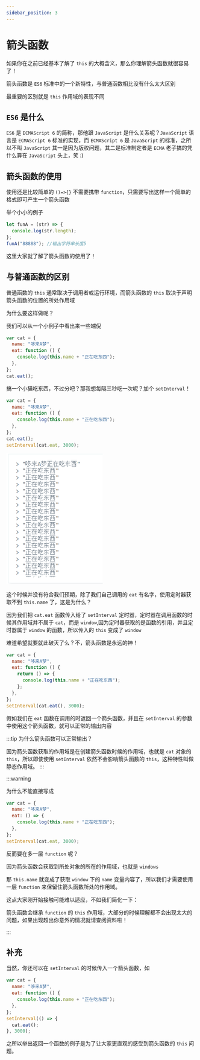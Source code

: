 ```yaml
---
sidebar_position: 3
---
```


# 箭头函数

如果你在之前已经基本了解了 `this` 的大概含义，那么你理解箭头函数就很容易了！

箭头函数是 `ES6` 标准中的一个新特性，与普通函数相比没有什么太大区别

最重要的区别就是 `this` 作用域的表现不同

## `ES6` 是什么

`ES6` 是 `ECMAScript 6` 的简称，那他跟 `JavaScript` 是什么关系呢？`JavaScript` 语言是 `ECMAScript 6` 标准的实现，而 `ECMAScript 6` 是 `JavaScript` 的标准，之所以不叫 `JavaScript` 其一是因为版权问题，其二是标准制定者是 `ECMA` <span class="hide"><span>老子搞的凭什么算在 `JavaScript` 头上，笑 :)</span></span>

## 箭头函数的使用

使用还是比较简单的 `()=>{}` 不需要携带 `function`，只需要写出这样一个简单的格式即可产生一个箭头函数

举个小小的例子

```js
let funA = (str) => {
  console.log(str.length);
};
funA("88888"); //输出字符串长度5
```

这里大家就了解了箭头函数的使用了！

## 与普通函数的区别

普通函数的 `this` 通常取决于调用者或运行环境，而箭头函数的 `this` 取决于声明箭头函数的位置的所处作用域

为什么要这样做呢？

我们可以从一个小例子中看出来一些端倪

```js
var cat = {
  name: "哆来A梦",
  eat: function () {
    console.log(this.name + "正在吃东西");
  },
};
cat.eat();
```

搞一个小猫吃东西，不过分吧？那我想每隔三秒吃一次呢？加个 `setInterval`！

```js
var cat = {
  name: "哆来A梦",
  eat: function () {
    console.log(this.name + "正在吃东西");
  },
};
cat.eat();
setInterval(cat.eat, 3000);
```

![](./img/03/1.png)

这个时候并没有符合我们预期，除了我们自己调用的 `eat` 有名字，使用定时器获取不到 `this.name` 了，这是为什么？

因为我们把 `cat.eat` 函数传入给了 `setInterval` 定时器，定时器在调用函数的时候其作用域并不属于 `cat`，而是 `window`,因为定时器获取的是函数的引用，并且定时器属于 `window` 的函数，所以传入的 `this` 变成了 `window`

难道希望就要就此破灭了么？不，箭头函数是永远的神！

```js
var cat = {
  name: "哆来A梦",
  eat: function () {
    return () => {
      console.log(this.name + "正在吃东西");
    };
  },
};
setInterval(cat.eat(), 3000);
```

假如我们在 `eat` 函数在调用的时返回一个箭头函数，并且在 `setInterval` 的参数中使用这个箭头函数，就可以正常的输出内容

:::tip 为什么箭头函数可以正常输出？

因为箭头函数获取的作用域是在创建箭头函数时候的作用域，也就是 `cat` 对象的 `this`，所以即使使用 `setInterval` 依然不会影响箭头函数的 `this`，这种特性叫做静态作用域。
:::

:::warning

为什么不能直接写成

```js
var cat = {
  name: "哆来A梦",
  eat: () => {
    console.log(this.name + "正在吃东西");
  },
};
setInterval(cat.eat, 3000);
```

反而要在多一层 `function` 呢？

因为箭头函数会获取到所处对象的所在的作用域，也就是 `windows`

那 `this.name` 就变成了获取 `window` 下的 `name` 变量内容了，所以我们才需要使用一层 `function` 来保留住箭头函数所处的作用域。

这点大家刚开始接触可能难以适应，不如我们简化一下：

箭头函数会继承 `function` 的 `this` 作用域，大部分的时候理解都不会出现太大的问题，如果出现超出你意外的情况就请查阅资料啦！

:::
## 补充

当然，你还可以在 `setInterval` 的时候传入一个箭头函数，如

```js
var cat = {
  name: "哆来A梦",
  eat: function () {
    console.log(this.name + "正在吃东西");
  },
};
setInterval(() => {
  cat.eat();
}, 3000);
```

之所以举出返回一个函数的例子是为了让大家更直观的感受到箭头函数的 `this` 问题。